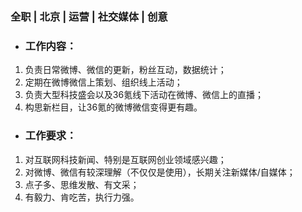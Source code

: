 ###  全职 | 北京 | 运营 | 社交媒体 | 创意

* ### 工作内容：

1. 负责日常微博、微信的更新，粉丝互动，数据统计；
1. 定期在微博微信上策划、组织线上活动；
1. 负责大型科技盛会以及36氪线下活动在微博、微信上的直播；
1. 构思新栏目，让36氪的微博微信变得更有趣。

* ### 工作要求：

1. 对互联网科技新闻、特别是互联网创业领域感兴趣；
1. 对微博、微信有较深理解（不仅仅是使用），长期关注新媒体/自媒体；
1. 点子多、思维发散、有文采；
1. 有毅力、肯吃苦，执行力强。

